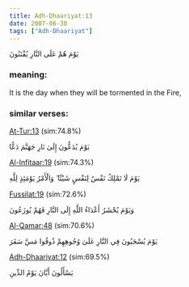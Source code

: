 ```yaml
---
title: Adh-Dhaariyat:13
date: 2007-06-30
tags: ["Adh-Dhaariyat"]
---
```

يَوْمَ هُمْ عَلَى النَّارِ يُفْتَنُونَ
### meaning: 
It is the day when they will be tormented in the Fire,
### similar verses: 

[At-Tur:13](/52/13) (sim:74.8%)

يَوْمَ يُدَعُّونَ إِلَىٰ نَارِ جَهَنَّمَ دَعًّا

[Al-Infitaar:19](/82/19) (sim:74.3%)

يَوْمَ لَا تَمْلِكُ نَفْسٌ لِنَفْسٍ شَيْئًا ۖ وَالْأَمْرُ يَوْمَئِذٍ لِلَّهِ

[Fussilat:19](/41/19) (sim:72.6%)

وَيَوْمَ يُحْشَرُ أَعْدَاءُ اللَّهِ إِلَى النَّارِ فَهُمْ يُوزَعُونَ

[Al-Qamar:48](/54/48) (sim:70.6%)

يَوْمَ يُسْحَبُونَ فِي النَّارِ عَلَىٰ وُجُوهِهِمْ ذُوقُوا مَسَّ سَقَرَ

[Adh-Dhaariyat:12](/51/12) (sim:69.5%)

يَسْأَلُونَ أَيَّانَ يَوْمُ الدِّينِ
